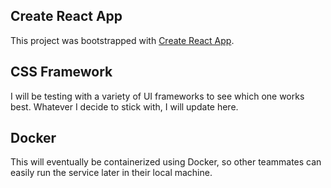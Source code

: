 ## Create React App

This project was bootstrapped with [Create React App](https://github.com/facebook/create-react-app).

## CSS Framework

I will be testing with a variety of UI frameworks to see which one works best. Whatever I decide to stick with, I will update here.

## Docker

This will eventually be containerized using Docker, so other teammates can easily run the service later in their local machine.

